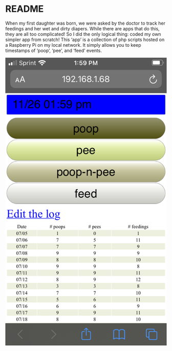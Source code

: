 # README

When my first daughter was born, we were asked by the doctor to track her
feedings and her wet and dirty diapers. While there are apps that do this, they
are all too complicated! So I did the only logical thing: coded my own simpler
app from scratch! This ‘app’ is a collection of php scripts hosted on a
Raspberry Pi on my local network. It simply allows you to keep timestamps of
‘poop’, ‘pee’, and ‘feed’ events.

![Screenshot](screenshot.png)
